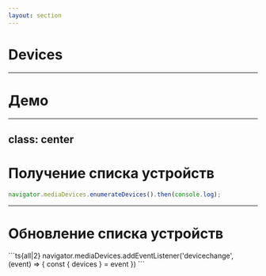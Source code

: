 ```yaml
---
layout: section
---
```


# Devices

---

# Демо

---
class: center
---

# Получение списка устройств

```ts {monaco}
navigator.mediaDevices.enumerateDevices().then(console.log);
```

---

# Обновление списка устройств

<v-click>
```ts{all|2}
navigator.mediaDevices.addEventListener('devicechange', (event) => {
  const { devices } = event
})
```
</v-click>
